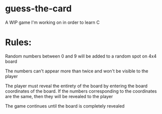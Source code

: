 # guess-the-card
A WIP game I'm working on in order to learn C

# Rules:
Random numbers between 0 and 9 will be added to a random spot on 4x4 board

The numbers can't appear more than twice and won't be visible to the player

The player must reveal the entirety of the board by entering the board coordinates of the board. If the numbers corresponding to the coordinates are the same, then they will be revealed to the player

The game continues until the board is completely revealed
